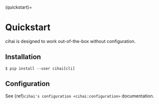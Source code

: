 (quickstart)=

# Quickstart

cihai is designed to work out-of-the-box without configuration.

## Installation

```console
$ pip install --user cihai[cli]
```

## Configuration

See {ref}`cihai's configuration <cihai:configuration>` documentation.
